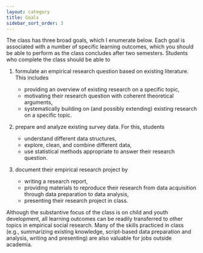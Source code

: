```yaml
---
layout: category
title: Goals
sidebar_sort_order: 3
---
```


The class has three broad goals, which I enumerate below. Each goal is associated with a number of specific learning outcomes, which you should be able to perform as the class concludes after two semesters. Students who complete the class should be able to

1. formulate an empirical research question based on existing literature. This includes
   * providing an overview of existing research on a specific topic,
   * motivating their research question with coherent theoretical arguments,
   * systematically building on (and possibly extending) existing research on a specific topic.
   
2. prepare and analyze existing survey data. For this, students
   * understand different data structures,
   * explore, clean, and combine different data,
   * use statistical methods appropriate to answer their research question.
   
3. document their empirical research project by
   * writing a research report,
   * providing materials to reproduce their research from data acquisition through data preparation to data analysis,
   * presenting their research project in class.
   
Although the substantive focus of the class is on child and youth development, all learning outcomes can be readily transferred to other topics in empirical social research. Many of the skills practiced in class (e.g., summarizing existing knowledge, script-based data preparation and analysis, writing and presenting) are also valuable for jobs outside academia.
